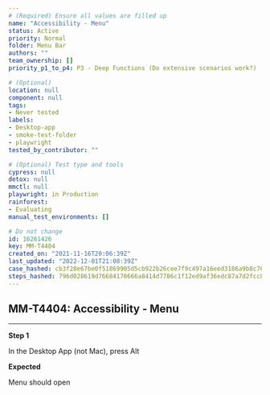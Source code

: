 ```yaml
---
# (Required) Ensure all values are filled up
name: "Accessibility - Menu"
status: Active
priority: Normal
folder: Menu Bar
authors: ""
team_ownership: []
priority_p1_to_p4: P3 - Deep Functions (Do extensive scenarios work?)

# (Optional)
location: null
component: null
tags:
- Never tested
labels:
- Desktop-app
- smoke-test-folder
- playwright
tested_by_contributor: ""

# (Optional) Test type and tools
cypress: null
detox: null
mmctl: null
playwright: in Production
rainforest:
- Evaluating
manual_test_environments: []

# Do not change
id: 16261426
key: MM-T4404
created_on: "2021-11-16T20:06:39Z"
last_updated: "2022-12-01T21:08:39Z"
case_hashed: cb3f28e67be0f51869905d5cb922b26cee7f9c497a16eed3186a9b8c76f5d43738a1856a928d4a0e6248ce72f180fb43
steps_hashed: 796d028619d76684170666a8414d7786c1f12ed9af36edc87a7d2fcc87733182e0d95c935af805a0129dae93b7f268a8
---
```


<!-- (Auto-generated) Based on frontmatter's "key" and "name" -->

## MM-T4404: Accessibility - Menu

---

**Step 1**

In the Desktop App (not Mac), press Alt

**Expected**

Menu should open
